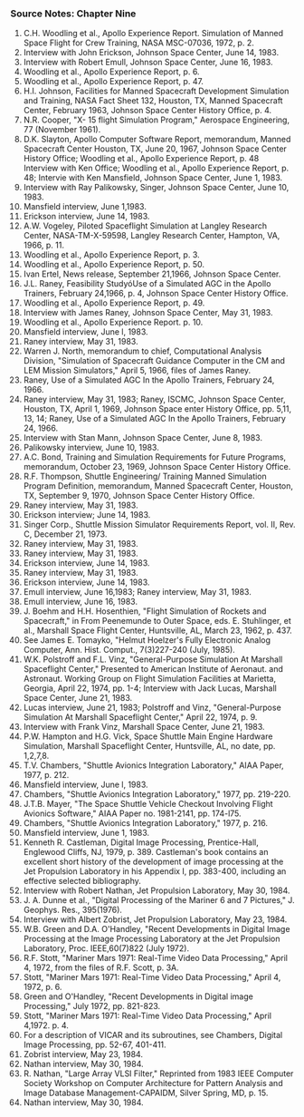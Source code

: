 ### Source Notes: Chapter Nine

1. C.H. Woodling et al., Apollo Experience Report. Simulation of Manned
    Space Flight for Crew Training, NASA MSC-07036, 1972, p. 2.
2. Interview with John Erickson, Johnson Space Center, June 14, 1983.
3. Interview with Robert Emull, Johnson Space Center, June 16, 1983.
4. Woodling et al., Apollo Experience Report, p. 6.
5. Woodling et al., Apollo Experience Report, p. 47.
6. H.I. Johnson, Facilities for Manned Spacecraft Development Simulation
    and Training, NASA Fact Sheet 132, Houston, TX, Manned Spacecraft
    Center, February 1963, Johnson Space Center History Office, p. 4.
7. N.R. Cooper, "X- 15 flight Simulation Program," Aerospace
    Engineering, 77 (November 1961).
8. D.K. Slayton, Apollo Computer Software Report, memorandum, Manned
    Spacecraft Center Houston, TX, June 20, 1967, Johnson Space Center
    History Office; Woodling et al., Apollo Experience Report, p. 48
    Interview with Ken Office; Woodling et al., Apollo Experience Report, p.
    48; Intervie with Ken Mansfield, Johnson Space Center, June 1, 1983.
9. Interview with Ray Palikowsky, Singer, Johnson Space Center, June 10,
    1983.
10. Mansfield interview, June 1,1983.
11. Erickson interview, June 14, 1983.
12. A.W. Vogeley, Piloted Spaceflight Simulation at Langley Research
    Center, NASA-TM-X-59598, Langley Research Center, Hampton, VA, 1966, p.
    11.
13. Woodling et al., Apollo Experience Report, p. 3.
14. Woodling et al., Apollo Experience Report, p. 50.
15. Ivan Ertel, News release, September 21,1966, Johnson Space Center.
16. J.L. Raney, Feasibility StudyóUse of a Simulated AGC in the Apollo
    Trainers, February 24,1966, p. 4, Johnson Space Center History Office.
17. Woodling et al., Apollo Experience Report, p. 49.
18. Interview with James Raney, Johnson Space Center, May 31, 1983.
19. Woodling et al., Apollo Experience Report. p. 10.
20. Mansfield interview, June l, 1983.
21. Raney interview, May 31, 1983.
22. Warren J. North, memorandum to chief, Computational Analysis
    Division, "Simulation of Spacecraft Guidance Computer in the CM and LEM
    Mission Simulators," April 5, 1966, files of James Raney.
23. Raney, Use of a Simulated AGC In the Apollo Trainers, February 24,
    1966.
24. Raney interview, May 31, 1983; Raney, ISCMC, Johnson Space Center,
    Houston, TX, April 1, 1969, Johnson Space enter History Office, pp.
    5,11, 13, 14; Raney, Use of a Simulated AGC In the Apollo Trainers,
    February 24, 1966.
25. Interview with Stan Mann, Johnson Space Center, June 8, 1983.
26. Palikowsky interview, June 10, 1983.
27. A.C. Bond, Training and Simulation Requirements for Future Programs,
    memorandum, October 23, 1969, Johnson Space Center History Office.
28. R.F. Thompson, Shuttle Engineering/ Training Manned Simulation
    Program Definition, memorandum, Manned Spacecraft Center, Houston, TX,
    September 9, 1970, Johnson Space Center History Office.
29. Raney interview, May 31, 1983.
30. Erickson interview; June 14, 1983.
31. Singer Corp., Shuttle Mission Simulator Requirements Report, vol.
    II, Rev. C, December 21, 1973.
32. Raney interview, May 31, 1983.
33. Raney interview, May 31, 1983.
34. Erickson interview, June 14, 1983.
35. Raney interview, May 31, 1983.
36. Erickson interview, June 14, 1983.
37. Emull interview, June 16,1983; Raney interview, May 31, 1983.
38. Emull interview, June 16, 1983.
39. J. Boehm and H.H. Hosenthien, "Flight Simulation of Rockets and
    Spacecraft," in From Peenemunde to Outer Space, eds. E. Stuhlinger, et
    al., Marshall Space Flight Center, Huntsville, AL, March 23, 1962, p.
    437.
40. See James E. Tomayko, "Helmut Hoelzer's Fully Electronic Analog
    Computer, Ann. Hist. Comput., 7(3)227-240 (July, 1985).
41. W.K. Polstroff and F.L. Vinz, "General-Purpose Simulation At
    Marshall Spaceflight Center," Presented to American Institute of
    Aeronaut. and Astronaut. Working Group on Flight Simulation Facilities
    at Marietta, Georgia, April 22, 1974, pp. 1-4; Interview with Jack
    Lucas, Marshall Space Center, June 21, 1983.
42. Lucas interview, June 21, 1983; Polstroff and Vinz, "General-Purpose
    Simulation At Marshall Spaceflight Center," April 22, 1974, p. 9.
43. Interview with Frank Vinz, Marshall Space Center, June 21, 1983.
44. P.W. Hampton and H.G. Vick, Space Shuttle Main Engine Hardware
    Simulation, Marshall Spaceflight Center, Huntsville, AL, no date, pp.
    1,2,7,8.
45. T.V. Chambers, "Shuttle Avionics Integration Laboratory," AIAA
    Paper, 1977, p. 212.
46. Mansfield interview, June l, 1983.
47. Chambers, "Shuttle Avionics Integration Laboratory," 1977, pp.
    219-220.
48. J.T.B. Mayer, "The Space Shuttle Vehicle Checkout Involving Flight
    Avionics Software," AIAA Paper no. 1981-2141, pp. 174-l75.
49. Chambers, "Shuttle Avionics Integration Laboratory," 1977, p. 216.
50. Mansfield interview, June 1, 1983.
51. Kenneth R. Castleman, Digital Image Processing, Prentice-Hall,
    Englewood Cliffs, NJ, 1979, p. 389. Castleman's book contains an
    excellent short history of the development of image processing at the
    Jet Propulsion Laboratory in his Appendix I, pp. 383-400, including an
    effective selected bibliography.
52. Interview with Robert Nathan, Jet Propulsion Laboratory, May 30,
    1984.
53. J. A. Dunne et al., "Digital Processing of the Mariner 6 and 7
    Pictures," J. Geophys. Res., 395(1976).
54. Interview with Albert Zobrist, Jet Propulsion Laboratory, May 23,
    1984.
55. W.B. Green and D.A. O'Handley, "Recent Developments in Digital Image
    Processing at the Image Processing Laboratory at the Jet Propulsion
    Laboratory, Proc. IEEE,60(7)822 (July 1972).
56. R.F. Stott, "Mariner Mars 1971: Real-Time Video Data Processing,"
    April 4, 1972, from the files of R.F. Scott, p. 3A.
57. Stott, "Mariner Mars 1971: Real-Time Video Data Processing," April
    4, 1972, p. 6.
58. Green and O'Handley, "Recent Developments in Digital image
    Processing," July 1972, pp. 821-823.
59. Stott, "Mariner Mars 1971: Real-Time Video Data Processing," April
    4,1972. p. 4.
60. For a description of VICAR and its subroutines, see Chambers,
    Digital Image Processing, pp. 52-67, 401-411.
61. Zobrist interview, May 23, 1984.
62. Nathan interview, May 30, 1984.
63. R. Nathan, "Large Array VLSI Filter," Reprinted from 1983 IEEE
    Computer Society Workshop on Computer Architecture for Pattern Analysis
    and Image Database Management-CAPAIDM, Silver Spring, MD, p. 15.
64. Nathan interview, May 30, 1984.
